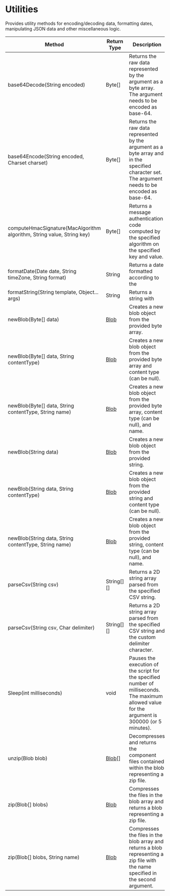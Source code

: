 # Utilities
Provides utility methods for encoding/decoding data, formatting dates, manipulating JSON data and other miscellaneous logic.

|Method|Return Type|Description|
|-|-|-
base64Decode(String encoded)|Byte[]|Returns the raw data represented by the argument as a byte array. The argument needs to be encoded as base-64.<br />
base64Encode(String encoded, Charset charset)|Byte[]|Returns the raw data represented by the argument as a byte array and in the specified character set. The argument needs to be encoded as base-64.<br />
computeHmacSignature(MacAlgorithm algorithm, String value, String key)|Byte[]|Returns a message authentication code computed by the specified algorithm on the specified key and value.<br />
formatDate(Date date, String timeZone, String format)|String|Returns a date formatted according to the <br />
formatString(String template, Object... args)|String|Returns a string with <br />
newBlob(Byte[] data)|[Blob](./Blob)|Creates a new blob object from the provided byte array.<br />
newBlob(Byte[] data, String contentType)|[Blob](./Blob)|Creates a new blob object from the provided byte array and content type (can be null). <br />
newBlob(Byte[] data, String contentType, String name)|[Blob](./Blob)|Creates a new blob object from the provided byte array, content type (can be null), and name.<br />
newBlob(String data)|[Blob](./Blob)|Creates a new blob object from the provided string.<br />
newBlob(String data, String contentType)|[Blob](./Blob)|Creates a new blob object from the provided string and content type (can be null). <br />
newBlob(String data, String contentType, String name)|[Blob](./Blob)|Creates a new blob object from the provided string, content type (can be null), and name.<br />
parseCsv(String csv)|String[][]|Returns a 2D string array parsed from the specified CSV string.<br />
parseCsv(String csv, Char delimiter)|String[][]|Returns a 2D string array parsed from the specified CSV string and the custom delimiter character.<br />
Sleep(int milliseconds)|void|Pauses the execution of the script for the specified number of milliseconds. The maximum allowed value for the argument is 300000 (or 5 minutes).<br />
unzip(Blob blob)|[Blob[]](./Blob)|Decompresses and returns the component files contained within the blob representing a zip file. <br />
zip(Blob[] blobs)|[Blob](./Blob)|Compresses the files in the blob array and returns a blob representing a zip file.<br />
zip(Blob[] blobs, String name)|[Blob](./Blob)|Compresses the files in the blob array and returns a blob representing a zip file with the name specified in the second argument.<br />
